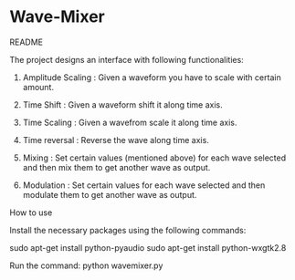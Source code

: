 Wave-Mixer
==========

README

The project designs an interface with following functionalities:

1. Amplitude Scaling : Given a wave­form you have to scale with certain amount.

2. Time Shift : Given a wave­form shift it along time axis.

3. Time Scaling : Given a wave­from scale it along time axis.

4. Time reversal : Reverse the wave along time axis.

5. Mixing : Set certain values (mentioned above) for each wave selected and then mix them to get another wave as output.

6. Modulation : Set certain values for each wave selected and then modulate them to get another wave as output.


How to use

Install the necessary packages using the following commands:

sudo apt-get install python-pyaudio
sudo apt-get install python-wxgtk2.8

Run the command:
python wavemixer.py
